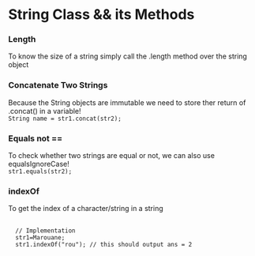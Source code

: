 <h1>String Class && its Methods</h1>

<h3>Length</h3>
<p>To know the size of a string simply call the .length method over the string object</p>

<h3>Concatenate Two Strings</h3>
<p>Because the String objects are immutable we need to store ther return of .concat() in a variable!<br><code>String name = str1.concat(str2);</code></p>

<h3>Equals not ==</h3>
<p>To check whether two strings are equal or not, we can also use equalsIgnoreCase!<br><code>str1.equals(str2);</code></p>

<h3>indexOf</h3>
<p>To get the index of a character/string in a string
  <pre lang="java">
  <code>
  // Implementation
  str1=Marouane;
  str1.indexOf("rou"); // this should output ans = 2
  </code>
  </pre>
</p>
